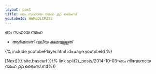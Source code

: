 ```yaml
---
layout: post
title: ഓം സഹായ നമഹ ൧൧ ടൈംസ്
youtubeId: WWMoDiCPZt8
---
```

 
 
 ഓം സഹായ നമഹ 
 
 -  ആർക്കാണ് വലിയ ക്ഷമയുള്ളത് 
 
  
 
  
 
 
 
 
 
 


{% include youtubePlayer.html id=page.youtubeId %}
 
[Next]({{ site.baseurl }}{% link  split2/_posts/2014-10-03-ഓം നിവേദനായ നമഹ ൧൧ ടൈംസ്.md%})
 
